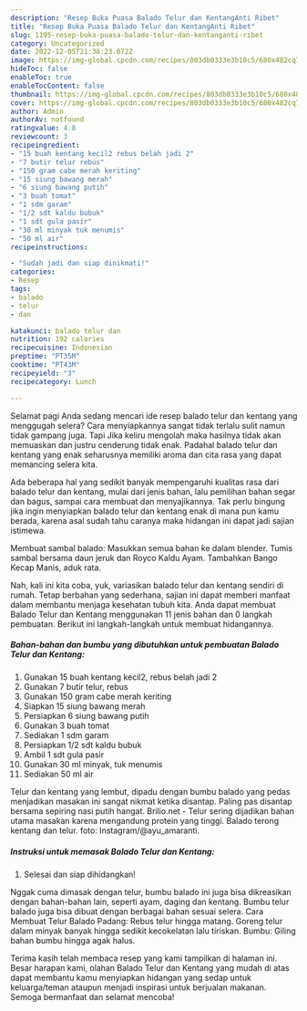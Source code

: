 ```yaml
---
description: "Resep Buka Puasa Balado Telur dan KentangAnti Ribet"
title: "Resep Buka Puasa Balado Telur dan KentangAnti Ribet"
slug: 1195-resep-buka-puasa-balado-telur-dan-kentanganti-ribet
category: Uncategorized
date: 2022-12-05T21:38:23.072Z
image: https://img-global.cpcdn.com/recipes/803db0333e3b10c5/680x482cq70/balado-telur-dan-kentang-foto-resep-utama.jpg
hideToc: false
enableToc: true
enableTocContent: false
thumbnail: https://img-global.cpcdn.com/recipes/803db0333e3b10c5/680x482cq70/balado-telur-dan-kentang-foto-resep-utama.jpg
cover: https://img-global.cpcdn.com/recipes/803db0333e3b10c5/680x482cq70/balado-telur-dan-kentang-foto-resep-utama.jpg
author: Admin
authorAv: notfound
ratingvalue: 4.8
reviewcount: 3
recipeingredient:
- "15 buah kentang kecil2 rebus belah jadi 2"
- "7 butir telur rebus"
- "150 gram cabe merah keriting"
- "15 siung bawang merah"
- "6 siung bawang putih"
- "3 buah tomat"
- "1 sdm garam"
- "1/2 sdt kaldu bubuk"
- "1 sdt gula pasir"
- "30 ml minyak tuk menumis"
- "50 ml air"
recipeinstructions:

- "Sudah jadi dan siap dinikmati!"
categories:
- Resep
tags:
- balado
- telur
- dan

katakunci: balado telur dan 
nutrition: 192 calories
recipecuisine: Indonesian
preptime: "PT35M"
cooktime: "PT43M"
recipeyield: "3"
recipecategory: Lunch

---
```



Selamat pagi Anda sedang mencari ide resep balado telur dan kentang yang menggugah selera? Cara menyiapkannya sangat tidak terlalu sulit namun tidak gampang juga. Tapi Jika keliru mengolah maka hasilnya tidak akan memuaskan dan justru cenderung tidak enak. Padahal balado telur dan kentang yang enak seharusnya memiliki aroma dan cita rasa yang dapat memancing selera kita.


Ada beberapa hal yang sedikit banyak mempengaruhi kualitas rasa dari balado telur dan kentang, mulai dari jenis bahan, lalu pemilihan bahan segar dan bagus, sampai cara membuat dan menyajikannya. Tak perlu bingung jika ingin menyiapkan balado telur dan kentang enak di mana pun kamu berada, karena asal sudah tahu caranya maka hidangan ini dapat jadi sajian istimewa.

Membuat sambal balado: Masukkan semua bahan ke dalam blender. Tumis sambal bersama daun jeruk dan Royco Kaldu Ayam. Tambahkan Bango Kecap Manis, aduk rata.


Nah, kali ini kita coba, yuk, variasikan balado telur dan kentang sendiri di rumah. Tetap berbahan yang sederhana, sajian ini dapat memberi manfaat dalam membantu menjaga kesehatan tubuh kita. Anda dapat membuat Balado Telur dan Kentang menggunakan 11 jenis bahan dan 0 langkah pembuatan. Berikut ini langkah-langkah untuk membuat hidangannya.

<!--inarticleads1-->

##### Bahan-bahan dan bumbu yang dibutuhkan untuk pembuatan Balado Telur dan Kentang:

1. Gunakan 15 buah kentang kecil2, rebus belah jadi 2
1. Gunakan 7 butir telur, rebus
1. Gunakan 150 gram cabe merah keriting
1. Siapkan 15 siung bawang merah
1. Persiapkan 6 siung bawang putih
1. Gunakan 3 buah tomat
1. Sediakan 1 sdm garam
1. Persiapkan 1/2 sdt kaldu bubuk
1. Ambil 1 sdt gula pasir
1. Gunakan 30 ml minyak, tuk menumis
1. Sediakan 50 ml air


Telur dan kentang yang lembut, dipadu dengan bumbu balado yang pedas menjadikan masakan ini sangat nikmat ketika disantap. Paling pas disantap bersama sepiring nasi putih hangat. Brilio.net - Telur sering dijadikan bahan utama masakan karena mengandung protein yang tinggi. Balado terong kentang dan telur. foto: Instagram/@ayu_amaranti. 

<!--inarticleads2-->

##### Instruksi untuk memasak Balado Telur dan Kentang:


1. Selesai dan siap dihidangkan!

Nggak cuma dimasak dengan telur, bumbu balado ini juga bisa dikreasikan dengan bahan-bahan lain, seperti ayam, daging dan kentang. Bumbu telur balado juga bisa dibuat dengan berbagai bahan sesuai selera. Cara Membuat Telur Balado Padang: Rebus telur hingga matang. Goreng telur dalam minyak banyak hingga sedikit kecokelatan lalu tiriskan. Bumbu: Giling bahan bumbu hingga agak halus. 

Terima kasih telah membaca resep yang kami tampilkan di halaman ini. Besar harapan kami, olahan Balado Telur dan Kentang yang mudah di atas dapat membantu kamu menyiapkan hidangan yang sedap untuk keluarga/teman ataupun menjadi inspirasi untuk berjualan makanan. Semoga bermanfaat dan selamat mencoba!
